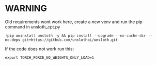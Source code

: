 # WARNING
Old requirements wont work here, create a new venv and run the pip command in unsloth_cpt.py

`!pip uninstall unsloth -y && pip install --upgrade --no-cache-dir --no-deps git+https://github.com/unslothai/unsloth.git`

If the code does not work run this:

 `export TORCH_FORCE_NO_WEIGHTS_ONLY_LOAD=1`